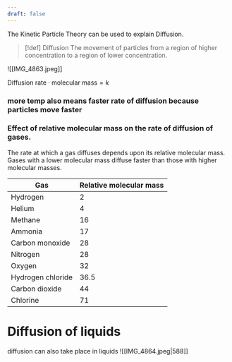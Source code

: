 ```yaml
---
draft: false
---
```

The Kinetic Particle Theory can be used to explain Diffusion.
> [!def] Diffusion
> The movement of particles from a region of higher concentration to a region of lower concentration.

![[IMG_4863.jpeg]]



$\text{Diffusion\ rate} \cdot \text{molecular\ mass} = k$



### more temp also means faster rate of diffusion because particles move faster
### Effect of relative molecular mass on the rate of diffusion of gases.
The rate at which a gas diffuses depends upon its relative molecular mass. 
Gases with a lower molecular mass diffuse faster than those with higher molecular masses.

| Gas               | Relative molecular mass |
| ----------------- | ----------------------- |
| Hydrogen          | 2                       |
| Helium            | 4                       |
| Methane           | 16                      |
| Ammonia           | 17                      |
| Carbon monoxide   | 28                      |
| Nitrogen          | 28                      |
| Oxygen            | 32                      |
| Hydrogen chloride | 36.5                    |
| Carbon dioxide    | 44                      |
| Chlorine          | 71                      |

# Diffusion of liquids
diffusion can also take place in liquids
![[IMG_4864.jpeg|588]]
